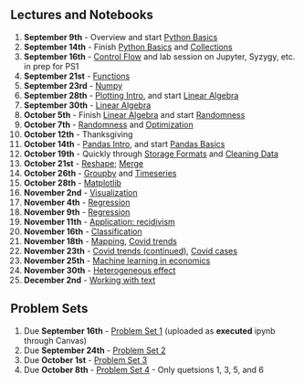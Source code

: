 ## Lectures and Notebooks
1. **September 9th** -  Overview and start [Python Basics](https://datascience.quantecon.org/python_fundamentals/basics.html)
2. **September 14th** - Finish [Python Basics](https://datascience.quantecon.org/python_fundamentals/basics.html) and [Collections](https://datascience.quantecon.org/python_fundamentals/collections.html)
3. **September 16th** - [Control Flow](https://datascience.quantecon.org/python_fundamentals/control_flow.html) and lab session on Jupyter, Syzygy, etc.  in prep for PS1
4. **September 21st** - [Functions](https://datascience.quantecon.org/python_fundamentals/functions.html)
5. **September 23rd** - [Numpy](https://datascience.quantecon.org/scientific/numpy_arrays.html)
6. **September 28th** - [Plotting Intro](https://datascience.quantecon.org/scientific/plotting.html), and start [Linear Algebra](https://datascience.quantecon.org/scientific/applied_linalg.html)
7. **September 30th** - [Linear Algebra](https://datascience.quantecon.org/scientific/applied_linalg.html)
8. **October 5th** - Finish [Linear Algebra](https://datascience.quantecon.org/scientific/applied_linalg.html) and start [Randomness](https://datascience.quantecon.org/scientific/randomness.html)
9. **October 7th** - [Randomness](https://datascience.quantecon.org/scientific/randomness.html) and [Optimization](https://datascience.quantecon.org/scientific/optimization.html)
10. **October 12th** - Thanksgiving
11. **October 14th** - [Pandas Intro](https://datascience.quantecon.org/pandas/intro.html), and start [Pandas Basics](https://datascience.quantecon.org/pandas/basics.html)
12. **October 19th** - Quickly through [Storage Formats](https://datascience.quantecon.org/pandas/storage_formats.html) and  [Cleaning Data](https://datascience.quantecon.org/pandas/data_clean.html)
13. **October 21st** - [Reshape](https://datascience.quantecon.org/pandas/reshape.html); [Merge](https://datascience.quantecon.org/pandas/merge.html)
14. **October 26th** - [Groupby](https://datascience.quantecon.org/pandas/groupby.html) and [Timeseries](https://datascience.quantecon.org/pandas/timeseries.html)
15. **October 28th** - [Matplotlib](https://datascience.quantecon.org/pandas/matplotlib.html)
16. **November 2nd** - [Visualization](https://datascience.quantecon.org/applications/visualization_rules.html)
17. **November 4th** - [Regression](https://datascience.quantecon.org/applications/regression.html)
18. **November 9th** - [Regression](https://datascience.quantecon.org/applications/regression.html)
19. **November 11th** - [Application: recidivism](https://datascience.quantecon.org/applications/recidivism.html)
20. **November 16th** - [Classification](https://datascience.quantecon.org/applications/classification.html)
21. **November 18th** - [Mapping](https://datascience.quantecon.org/applications/mapping.html), [Covid trends](https://github.com/ubcecon/ECON323_2020_Fall/blob/master/extra_notebooks/covid-trends.ipynb)
22. **November 23th** - [Covid trends (continued)](https://github.com/ubcecon/ECON323_2020_Fall/blob/master/extra_notebooks/covid-trends.ipynb), [Covid cases](https://github.com/ubcecon/ECON323_2020_Fall/blob/master/extra_notebooks/covid-cases.ipynb)
23. **November 25th** - [Machine learning in economics](https://datascience.quantecon.org/applications/ml_in_economics.html)
24. **November 30th** - [Heterogeneous effect](https://datascience.quantecon.org/applications/heterogeneity.html)
25. **December 2nd** - [Working with text](https://datascience.quantecon.org/applications/working_with_text.html)

## Problem Sets
1. Due **September 16th** - [Problem Set 1](https://datascience.quantecon.org/problem_sets/problem_set_1.html) (uploaded as **executed** ipynb through Canvas)
2. Due **September 24th** - [Problem Set 2](https://datascience.quantecon.org/problem_sets/problem_set_2.html)
3. Due **October 1st** - [Problem Set 3](https://datascience.quantecon.org/problem_sets/problem_set_3.html) 
4. Due **October 8th** - [Problem Set 4](https://datascience.quantecon.org/problem_sets/problem_set_4.html) - Only quetsions 1, 3, 5, and 6 
<!-- 5. Due **November 4th** - [Problem Set 5](https://datascience.quantecon.org/problem_sets/problem_set_5.html) -->
<!-- 6. Due **November 16th** - [Problem Set 6](https://datascience.quantecon.org/problem_sets/problem_set_6.html) only questions 9 & 10, and [Problem Set 7](https://datascience.quantecon.org/problem_sets/problem_set_7.html) -->
<!-- 7. Due **April 6th** [Problem Set 8](https://datascience.quantecon.org/problem_sets/problem_set_8.html) or the exercises from [the covid prediction notebook](https://github.com/ubcecon/ECON323_2020/blob/master/extra_notebooks/covid-prediction.ipynb) -->

<!-- ## Lectures and Notebooks -->
<!-- 1. **January 6th** -  Overview + AV Train Wreck -->
<!-- 2. **January 8th** - [Python Basics](https://datascience.quantecon.org/python_fundamentals/basics.html) and start [Collections](https://datascience.quantecon.org/python_fundamentals/collections.html) -->
<!-- 3. **January 13th** - Finish [Collections](https://datascience.quantecon.org/python_fundamentals/collections.html) and lab session on Jupyter, Syzygy, etc.  in prep for PS1 -->
<!-- 4. ~~**January 15th** -snow day~~  -->
<!-- 5. **January 20th** - [Control Flow](https://datascience.quantecon.org/python_fundamentals/control_flow.html) and most of [Functions](https://datascience.quantecon.org/python_fundamentals/functions.html) -->
<!-- 6. **January 22nd** - Finish [Functions](https://datascience.quantecon.org/python_fundamentals/functions.html) and Production Function applications, and start [Numpy](https://datascience.quantecon.org/scientific/numpy_arrays.html) -->
<!-- 7. **January 27th** -  PS2 review, [Numpy](https://datascience.quantecon.org/scientific/numpy_arrays.html), [Plotting Intro](https://datascience.quantecon.org/scientific/plotting.html), and start [Linear Algebra](https://datascience.quantecon.org/scientific/applied_linalg.html) -->
<!-- 8. **January 29th** - [Linear Algebra](https://datascience.quantecon.org/scientific/applied_linalg.html) and start [Randomness](https://datascience.quantecon.org/scientific/randomness.html) -->
<!-- 9. **February 3rd** - [Randomness](https://datascience.quantecon.org/scientific/randomness.html) and [Optimization](https://datascience.quantecon.org/scientific/optimization.html) -->
<!-- 10. **February 5th** - [Pandas Intro](https://datascience.quantecon.org/pandas/intro.html), and start [Pandas Basics](https://datascience.quantecon.org/pandas/basics.html) -->
<!-- 11. **February 10th** - Quickly through [Storage Formats](https://datascience.quantecon.org/pandas/storage_formats.html) and  [Cleaning Data](https://datascience.quantecon.org/pandas/data_clean.html) -->
<!-- 12. **February 12th** - [Reshape](https://datascience.quantecon.org/pandas/reshape.html); [Merge](https://datascience.quantecon.org/pandas/merge.html) -->
<!-- 13. **February 17th/19th** - SPRING BREAK -->
<!-- 14. **February 24th** - [Groupby](https://datascience.quantecon.org/pandas/groupby.html) and [Timeseries](https://datascience.quantecon.org/pandas/timeseries.html) -->
<!-- 15. **February 26th** - (Paul takes over) - [Matplotlib](https://datascience.quantecon.org/pandas/matplotlib.html)   -->
<!-- 16. **March 2nd** - [Visualization](https://datascience.quantecon.org/applications/visualization_rules.html) -->
<!-- 17. **March 4th** - [Regression](https://datascience.quantecon.org/applications/regression.html) -->
<!-- 18. **March 9th** - [Regression](https://datascience.quantecon.org/applications/regression.html) -->
<!-- 19. **March 11th** - [Application: recidivism](https://datascience.quantecon.org/applications/recidivism.html) -->
<!-- 20. **March 16th** - [Classification](https://datascience.quantecon.org/applications/classification.html) -->
<!-- 21. **March 18th** - [Mapping](https://datascience.quantecon.org/applications/mapping.html), [Covid trends](https://github.com/ubcecon/ECON323_2020/blob/master/extra_notebooks/covid-trends.ipynb) -->
<!-- 22. **March 23th** - [Covid trends (continued)](https://github.com/ubcecon/ECON323_2020/blob/master/extra_notebooks/covid-trends.ipynb), [Covid cases](https://github.com/ubcecon/ECON323_2020/blob/master/extra_notebooks/covid-cases.ipynb)  -->
<!-- 23. **March 25th** - [Machine learning in economics](https://datascience.quantecon.org/applications/ml_in_economics.html) -->
<!-- 24. **March 30th** - [Machine learning in economics](https://datascience.quantecon.org/applications/ml_in_economics.html) -->
<!-- 25. **April 1st** - [Heterogeneous effect](https://datascience.quantecon.org/applications/heterogeneity.html) -->
<!-- 26. **April 6th** - [Working with text](https://datascience.quantecon.org/applications/working_with_text.html) -->
<!-- 27. **April 8th** -  -->

<!-- ## Problem Sets -->
<!-- 1. Due **January 15th** - [Problem Set 1](https://datascience.quantecon.org/problem_sets/problem_set_1.html) (uploaded as **executed** ipynb through Canvas) -->
<!-- 2. Due **January 24rd** - [Problem Set 2](https://datascience.quantecon.org/problem_sets/problem_set_2.html)  -->
<!-- 3. Due **February 4th** - [Problem Set 3](https://datascience.quantecon.org/problem_sets/problem_set_3.html)  -->
<!-- 4. Due **February 11th** - [Problem Set 4](https://datascience.quantecon.org/problem_sets/problem_set_4.html) - Only quetsions 1, 3, 5, and 6 -->
<!-- 5. Due **March 4th** - [Problem Set 5](https://datascience.quantecon.org/problem_sets/problem_set_5.html) -->
<!-- 6. Due **March 16th** - [Problem Set 6](https://datascience.quantecon.org/problem_sets/problem_set_6.html) only questions 9 & 10, and [Problem Set 7](https://datascience.quantecon.org/problem_sets/problem_set_7.html) -->
<!-- 7. Due **April 6th** [Problem Set 8](https://datascience.quantecon.org/problem_sets/problem_set_8.html) or the exercises from [the covid prediction notebook](https://github.com/ubcecon/ECON323_2020/blob/master/extra_notebooks/covid-prediction.ipynb)  -->
